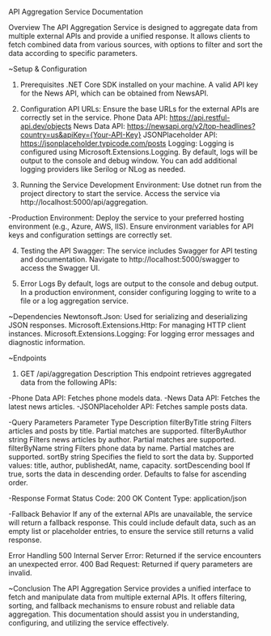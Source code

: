 API Aggregation Service Documentation

Overview
The API Aggregation Service is designed to aggregate data from multiple external APIs and provide a unified response. It allows clients to fetch combined data from various sources, with options to filter and sort the data according to specific parameters.

~Setup & Configuration

1. Prerequisites
 .NET Core SDK installed on your machine.
 A valid API key for the News API, which can be obtained from NewsAPI.

2. Configuration
 API URLs: Ensure the base URLs for the external APIs are correctly set in the service.
 Phone Data API: https://api.restful-api.dev/objects
 News Data API: https://newsapi.org/v2/top-headlines?country=us&apiKey={Your-API-Key}
 JSONPlaceholder API: https://jsonplaceholder.typicode.com/posts
 Logging: Logging is configured using Microsoft.Extensions.Logging. By default, logs will be output to the console and debug window. You can add additional logging providers like Serilog or NLog as needed.

3. Running the Service
 Development Environment:
 Use dotnet run from the project directory to start the service.
 Access the service via http://localhost:5000/api/aggregation.

-Production Environment:
 Deploy the service to your preferred hosting environment (e.g., Azure, AWS, IIS).
 Ensure environment variables for API keys and configuration settings are correctly set.

4. Testing the API
 Swagger: The service includes Swagger for API testing and documentation.
 Navigate to http://localhost:5000/swagger to access the Swagger UI.

5. Error Logs
 By default, logs are output to the console and debug output. In a production environment, consider configuring logging to write to a file or a log aggregation service.

~Dependencies
 Newtonsoft.Json: Used for serializing and deserializing JSON responses.
 Microsoft.Extensions.Http: For managing HTTP client instances.
 Microsoft.Extensions.Logging: For logging error messages and diagnostic information.

~Endpoints
1. GET /api/aggregation
Description
This endpoint retrieves aggregated data from the following APIs:

-Phone Data API: Fetches phone models data.
-News Data API: Fetches the latest news articles.
-JSONPlaceholder API: Fetches sample posts data.

-Query Parameters
Parameter	Type	Description
filterByTitle	string	Filters articles and posts by title. Partial matches are supported.
filterByAuthor	string	Filters news articles by author. Partial matches are supported.
filterByName	string	Filters phone data by name. Partial matches are supported.
sortBy		string	Specifies the field to sort the data by. Supported values: title, author, publishedAt, name, capacity.
sortDescending	bool	If true, sorts the data in descending order. Defaults to false for ascending order.

-Response Format
Status Code: 200 OK
Content Type: application/json

-Fallback Behavior
If any of the external APIs are unavailable, the service will return a fallback response. This could include default data, such as an empty list or placeholder entries, to ensure the service still returns a valid response.

Error Handling
500 Internal Server Error: Returned if the service encounters an unexpected error.
400 Bad Request: Returned if query parameters are invalid.


~Conclusion
The API Aggregation Service provides a unified interface to fetch and manipulate data from multiple external APIs. It offers filtering, sorting, and fallback mechanisms to ensure robust and reliable data aggregation. This documentation should assist you in understanding, configuring, and utilizing the service effectively.

